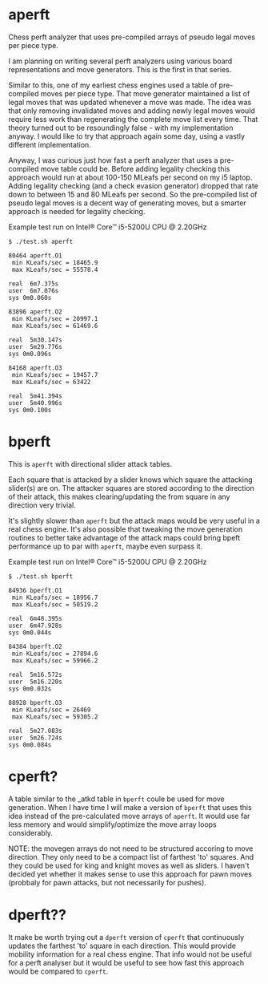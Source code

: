 # aperft
Chess perft analyzer that uses pre-compiled arrays of pseudo legal moves per piece type.

I am planning on writing several perft analyzers using various board representations and move generators.  This is the first in that series.

Similar to this, one of my earliest chess engines used a table of pre-compiled moves per piece type.  That move generator maintained a list of legal moves that was updated whenever a move was made.  The idea was that only removing invalidated moves and adding newly legal moves would require less work than regenerating the complete move list every time.  That theory turned out to be resoundingly false - with my implementation anyway.  I would like to try that approach again some day, using a vastly different implementation.

Anyway, I was curious just how fast a perft analyzer that uses a pre-compiled move table could be.  Before adding legality checking this approach would run at about 100-150 MLeafs per second on my i5 laptop.  Adding legality checking (and a check evasion generator) dropped that rate down to between 15 and 80 MLeafs per second.  So the pre-compiled list of pseudo legal moves is a decent way of generating moves, but a smarter approach is needed for legality checking.

Example test run on Intel® Core™ i5-5200U CPU @ 2.20GHz

    $ ./test.sh aperft

    80464 aperft.O1
     min KLeafs/sec = 18465.9
     max KLeafs/sec = 55578.4

    real  6m7.375s
    user  6m7.076s
    sys 0m0.060s

    83896 aperft.O2
     min KLeafs/sec = 20997.1
     max KLeafs/sec = 61469.6

    real  5m30.147s
    user  5m29.776s
    sys 0m0.096s

    84168 aperft.O3
     min KLeafs/sec = 19457.7
     max KLeafs/sec = 63422

    real  5m41.394s
    user  5m40.996s
    sys 0m0.100s

# bperft
This is `aperft` with directional slider attack tables.

Each square that is attacked by a slider knows which square the attacking slider(s) are on.  The attacker squares are stored according to the direction of their attack, this makes clearing/updating the from square in any direction very trivial.

It's slightly slower than `aperft` but the attack maps would be very useful in a real chess engine.  It's also possible that tweaking the move generation routines to better take advantage of the attack maps could bring bpeft performance up to par with `aperft`, maybe even surpass it.

Example test run on Intel® Core™ i5-5200U CPU @ 2.20GHz

    $ ./test.sh bperft

    84936 bperft.O1
     min KLeafs/sec = 18956.7
     max KLeafs/sec = 50519.2

    real  6m48.395s
    user  6m47.928s
    sys 0m0.044s

    84384 bperft.O2
     min KLeafs/sec = 27894.6
     max KLeafs/sec = 59966.2

    real  5m16.572s
    user  5m16.220s
    sys 0m0.032s

    88928 bperft.O3
     min KLeafs/sec = 26469
     max KLeafs/sec = 59305.2

    real  5m27.083s
    user  5m26.724s
    sys 0m0.084s

# cperft?
A table similar to the _atkd table in `bperft` coule be used for move generation.  When I have time I will make a version of `bperft` that uses this idea instead of the pre-calculated move arrays of `aperft`.  It would use far less memory and would simplify/optimize the move array loops considerably.

NOTE: the movegen arrays do not need to be structured accoring to move direction.  They only need to be a compact list of farthest 'to' squares.  And they could be used for king and knight moves as well as sliders.  I haven't decided yet whether it makes sense to use this approach for pawn moves (probbaly for pawn attacks, but not necessarily for pushes).

# dperft??
It make be worth trying out a `dperft` version of `cperft` that continuously updates the farthest 'to' square in each direction.  This would provide mobility information for a real chess engine.  That info would not be useful for a perft analyser but it would be useful to see how fast this approach would be compared to `cperft`.

